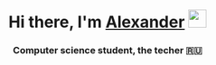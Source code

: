 <h1 align="center">Hi there, I'm <a href="/" target="_blank">Alexander</a> 
<img src="https://github.com/blackcater/blackcater/raw/main/images/Hi.gif" height="32"/></h1>
<h3 align="center">Computer science student, the techer 🇷🇺</h3>
